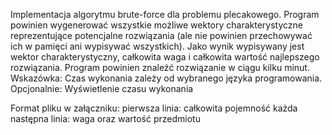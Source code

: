Implementacja algorytmu brute-force dla problemu plecakowego.
Program powinien wygenerować wszystkie możliwe wektory charakterystyczne reprezentujące potencjalne rozwiązania (ale nie powinien przechowywać ich w pamięci ani wypisywać wszystkich).
Jako wynik wypisywany jest wektor charakterystyczny, całkowita waga i całkowita wartość najlepszego rozwiązania. Program powinien znaleźć rozwiązanie w ciągu kilku minut. 
Wskazówka: Czas wykonania zależy od wybranego języka programowania.
Opcjonalnie: Wyświetlenie czasu wykonania

Format pliku w załączniku:
pierwsza linia: całkowita pojemność
każda następna linia: waga oraz wartość przedmiotu
